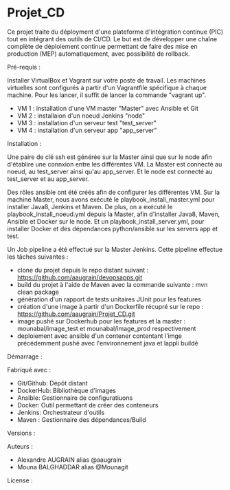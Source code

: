 # Projet_CD

Ce projet traite du déployment d'une plateforme d'intégration continue (PIC) tout en intégrant des outils de CI/CD.
Le but est de développer une chaîne complète de déploiement continue permettant de faire des mise en production (MEP) automatiquement, avec possibilité de rollback.


Pré-requis :

Installer VirtualBox et Vagrant sur votre poste de travail.
Les machines virtuelles sont configurés à partir d'un Vagrantfile spécifique à chaque machine. Pour les lancer, il suffit de lancer la commande "vagrant up".

- VM 1 : installation d'une VM master "Master" avec Ansible et Git
- VM 2 : installaion d'un noeud Jenkins "node" 
- VM 3 : installation d'un serveur test "test_server"
- VM 4 : installation d'un serveur app "app_server"

Installation :

Une paire de clé ssh est générée sur la Master ainsi que sur le node afin d'établire une connxion entre les différentes VM.
La Master est connecté au noeud, au test_server ainsi qu'au app_server. Et le node est connecté au test_server et au app_server.

Des rôles ansible ont été créés afin de configurer les différentes VM.
Sur la machine Master, nous avons exécuté le playbook_install_master.yml pour installer Java8, Jenkins et Maven.
De plus, on a exécuté le playbook_install_noeud.yml depuis la Master, afin d'installer Java8, Maven, Ansible et Docker sur le node. Et un playbook_install_server.yml, pour installer Docker et des dépendances python/ansible sur les servers app et test.

Un Job pipeline a été effectué sur la Master Jenkins. Cette pipeline effectue les tâches suivantes :
- clone du projet depuis le repo distant suivant : https://github.com/aaugrain/devopsapps.git
- build du projet à l'aide de Maven avec la commande suivante : mvn clean package
- génération d'un rapport de tests unitaires JUnit pour les features
- création d'une image à partir d'un Dockerfile récupré sur le repo : https://github.com/aaugrain/Projet_CD.git
- image pushé sur Dockerhub pour les features et la master : mounabal/image_test et mounabal/image_prod respectivement
- deploiement avec ansible d'un contener contentant l'imge précédemment pushé avec l'environnement java et lappli buildé

Démarrage : 

Fabriqué avec :

- Git/Github: Dépôt distant 
- DockerHub: Bibliothèque d'images
- Ansible: Gestionnaire de configuratiuons
- Docker: Outil permettant de créer des conteneurs
- Jenkins: Orchestrateur d'outils
- Maven : Gestionnaire des dépendances/Build 

Versions : 


Auteurs :

- Alexandre AUGRAIN alias @aaugrain
- Mouna BALGHADDAR alias @Mounagit

License : 
